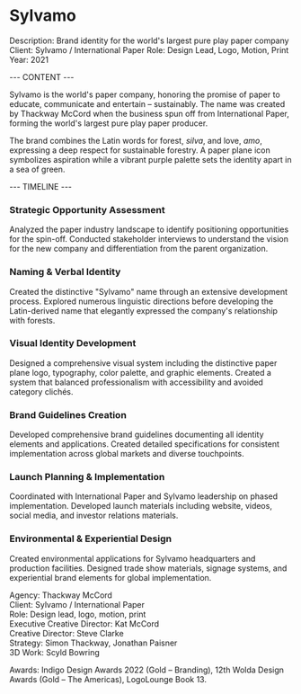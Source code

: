 # Sylvamo

Description: Brand identity for the world's largest pure play paper company
Client: Sylvamo / International Paper
Role: Design Lead, Logo, Motion, Print
Year: 2021

--- CONTENT ---

Sylvamo is the world's paper company, honoring the promise of paper to educate, communicate and entertain – sustainably. The name was created by Thackway McCord when the business spun off from International Paper, forming the world's largest pure play paper producer.

The brand combines the Latin words for forest, *silva*, and love, *amo*, expressing a deep respect for sustainable forestry. A paper plane icon symbolizes aspiration while a vibrant purple palette sets the identity apart in a sea of green.

--- TIMELINE ---

### Strategic Opportunity Assessment
Analyzed the paper industry landscape to identify positioning opportunities for the spin-off. Conducted stakeholder interviews to understand the vision for the new company and differentiation from the parent organization.

### Naming & Verbal Identity
Created the distinctive "Sylvamo" name through an extensive development process. Explored numerous linguistic directions before developing the Latin-derived name that elegantly expressed the company's relationship with forests.

### Visual Identity Development
Designed a comprehensive visual system including the distinctive paper plane logo, typography, color palette, and graphic elements. Created a system that balanced professionalism with accessibility and avoided category clichés.

### Brand Guidelines Creation
Developed comprehensive brand guidelines documenting all identity elements and applications. Created detailed specifications for consistent implementation across global markets and diverse touchpoints.

### Launch Planning & Implementation
Coordinated with International Paper and Sylvamo leadership on phased implementation. Developed launch materials including website, videos, social media, and investor relations materials.

### Environmental & Experiential Design
Created environmental applications for Sylvamo headquarters and production facilities. Designed trade show materials, signage systems, and experiential brand elements for global implementation.

Agency: Thackway McCord  
Client: Sylvamo / International Paper  
Role: Design lead, logo, motion, print  
Executive Creative Director: Kat McCord  
Creative Director: Steve Clarke  
Strategy: Simon Thackway, Jonathan Paisner  
3D Work: Scyld Bowring  

Awards: Indigo Design Awards 2022 (Gold – Branding), 12th Wolda Design Awards (Gold – The Americas), LogoLounge Book 13.
